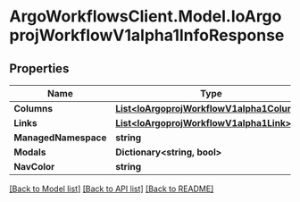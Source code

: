 # ArgoWorkflowsClient.Model.IoArgoprojWorkflowV1alpha1InfoResponse

## Properties

Name | Type | Description | Notes
------------ | ------------- | ------------- | -------------
**Columns** | [**List&lt;IoArgoprojWorkflowV1alpha1Column&gt;**](IoArgoprojWorkflowV1alpha1Column.md) |  | [optional] 
**Links** | [**List&lt;IoArgoprojWorkflowV1alpha1Link&gt;**](IoArgoprojWorkflowV1alpha1Link.md) |  | [optional] 
**ManagedNamespace** | **string** |  | [optional] 
**Modals** | **Dictionary&lt;string, bool&gt;** |  | [optional] 
**NavColor** | **string** |  | [optional] 

[[Back to Model list]](../README.md#documentation-for-models) [[Back to API list]](../README.md#documentation-for-api-endpoints) [[Back to README]](../README.md)

